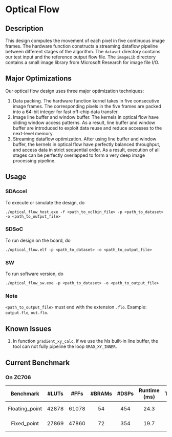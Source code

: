 # Optical Flow

## Description
This design computes the movement of each pixel in five continuous image frames. 
The hardware function constructs a streaming dataflow pipeline between different stages of the algorithm. 
The `dataset` directory contains our test input and the reference output flow file. 
The `imageLib` directory contains a small image library from Microsoft Research for image file I/O. 

## Major Optimizations
Our optical flow design uses three major optimization techniques:
1. Data packing. The hardware function kernel takes in five consecutive image frames. 
The corresponding pixels in the five frames are packed into a 64-bit integer for fast off-chip data transfer. 
2. Image line buffer and window buffer. The kernels in optical flow have sliding window access patterns. 
As a result, line buffer and window buffer are introduced to exploit data reuse and reduce accesses to the next-level memory. 
3. Streaming dataflow optimization. 
After using line buffer and window buffer, the kernels in optical flow have perfectly balanced throughput, and access data in strict sequential order. 
As a result, execution of all stages can be perfectly overlapped to form a very deep image processing pipeline. 

## Usage
### SDAccel
To execute or simulate the design, do

`./optical_flow_host.exe -f <path_to_xclbin_file> -p <path_to_dataset> -o <path_to_output_file>`

### SDSoC
To run design on the board, do

`./optical_flow.elf -p <path_to_dataset> -o <path_to_output_file>`

### SW
To run software version, do

`./optical_flow_sw.exe -p <path_to_dataset> -o <path_to_output_file>`

### Note
`<path_to_output_file>` must end with the extension `.flo`. Example: `output.flo`, `out.flo`. 

## Known Issues
1. In function `gradient_xy_calc`, if we use the hls built-in line buffer, the tool can not fully pipeline the loop `GRAD_XY_INNER`. 

## Current Benchmark

### On ZC706
|   Benchmark    | #LUTs | #FFs  | #BRAMs | #DSPs | Runtime (ms) |  Throughput   |
| :------------: | :---: | :---: | :----: | :---: | :----------: | :-----------: |
| Floating_point | 42878 | 61078 |   54   |  454  |     24.3     | 41.2 frames/s |
|  Fixed_point   | 27869 | 47860 |   72   |  354  |     19.7     | 50.8 images/s |
